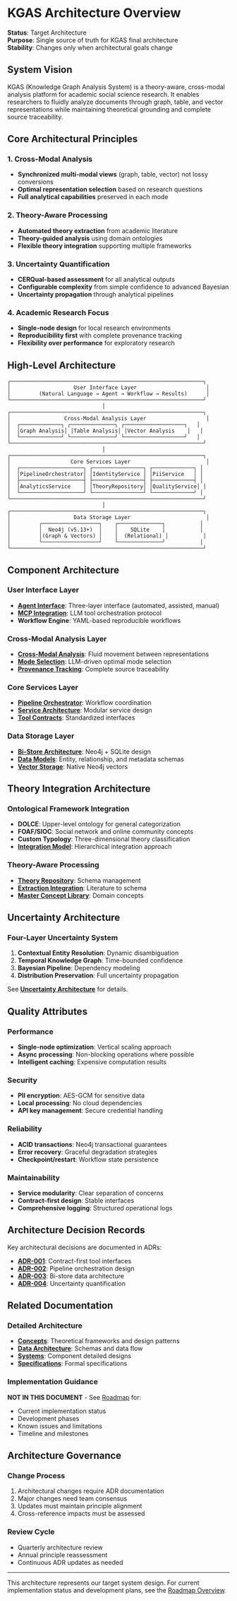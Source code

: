 # KGAS Architecture Overview

**Status**: Target Architecture  
**Purpose**: Single source of truth for KGAS final architecture  
**Stability**: Changes only when architectural goals change

## System Vision

KGAS (Knowledge Graph Analysis System) is a theory-aware, cross-modal analysis platform for academic social science research. It enables researchers to fluidly analyze documents through graph, table, and vector representations while maintaining theoretical grounding and complete source traceability.

## Core Architectural Principles

### 1. Cross-Modal Analysis
- **Synchronized multi-modal views** (graph, table, vector) not lossy conversions
- **Optimal representation selection** based on research questions
- **Full analytical capabilities** preserved in each mode

### 2. Theory-Aware Processing  
- **Automated theory extraction** from academic literature
- **Theory-guided analysis** using domain ontologies
- **Flexible theory integration** supporting multiple frameworks

### 3. Uncertainty Quantification
- **CERQual-based assessment** for all analytical outputs
- **Configurable complexity** from simple confidence to advanced Bayesian
- **Uncertainty propagation** through analytical pipelines

### 4. Academic Research Focus
- **Single-node design** for local research environments  
- **Reproducibility first** with complete provenance tracking
- **Flexibility over performance** for exploratory research

## High-Level Architecture

```
┌─────────────────────────────────────────────────────────────┐
│                    User Interface Layer                      │
│         (Natural Language → Agent → Workflow → Results)      │
└─────────────────────────────────────────────────────────────┘
                              │
┌─────────────────────────────────────────────────────────────┐
│                 Cross-Modal Analysis Layer                   │
│  ┌─────────────┐ ┌──────────────┐ ┌───────────────────┐   │
│  │Graph Analysis│ │Table Analysis│ │Vector Analysis    │   │
│  └─────────────┘ └──────────────┘ └───────────────────┘   │
└─────────────────────────────────────────────────────────────┘
                              │
┌─────────────────────────────────────────────────────────────┐
│                   Core Services Layer                        │
│  ┌────────────────────┐ ┌────────────────┐ ┌─────────────┐ │
│  │PipelineOrchestrator│ │IdentityService │ │PiiService   │ │
│  ├────────────────────┤ ├────────────────┤ ├─────────────┤ │
│  │AnalyticsService    │ │TheoryRepository│ │QualityService│ │
│  └────────────────────┘ └────────────────┘ └─────────────┘ │
└─────────────────────────────────────────────────────────────┘
                              │
┌─────────────────────────────────────────────────────────────┐
│                    Data Storage Layer                        │
│         ┌──────────────────┐    ┌──────────────┐           │
│         │  Neo4j (v5.13+)  │    │    SQLite    │           │
│         │(Graph & Vectors) │    │  (Relational) │           │
│         └──────────────────┘    └──────────────┘           │
└─────────────────────────────────────────────────────────────┘
```

## Component Architecture

### User Interface Layer
- **[Agent Interface](agent-interface.md)**: Three-layer interface (automated, assisted, manual)
- **[MCP Integration](systems/mcp-integration-architecture.md)**: LLM tool orchestration protocol
- **Workflow Engine**: YAML-based reproducible workflows

### Cross-Modal Analysis Layer
- **[Cross-Modal Analysis](cross-modal-analysis.md)**: Fluid movement between representations
- **[Mode Selection](concepts/cross-modal-philosophy.md)**: LLM-driven optimal mode selection
- **[Provenance Tracking](specifications/PROVENANCE.md)**: Complete source traceability

### Core Services Layer
- **[Pipeline Orchestrator](adrs/ADR-002-Pipeline-Orchestrator-Architecture.md)**: Workflow coordination
- **[Service Architecture](systems/)**:  Modular service design
- **[Tool Contracts](adrs/ADR-001-Phase-Interface-Design.md)**: Standardized interfaces

### Data Storage Layer
- **[Bi-Store Architecture](data/bi-store-justification.md)**: Neo4j + SQLite design
- **[Data Models](data/schemas.md)**: Entity, relationship, and metadata schemas
- **[Vector Storage](adrs/ADR-003-Vector-Store-Consolidation.md)**: Native Neo4j vectors

## Theory Integration Architecture

### Ontological Framework Integration
- **DOLCE**: Upper-level ontology for general categorization
- **FOAF/SIOC**: Social network and online community concepts
- **Custom Typology**: Three-dimensional theory classification
- **[Integration Model](concepts/theoretical-framework.md)**: Hierarchical integration approach

### Theory-Aware Processing
- **[Theory Repository](systems/theory-repository-abstraction.md)**: Schema management
- **[Extraction Integration](systems/theory-extraction-integration.md)**: Literature to schema
- **[Master Concept Library](concepts/master-concept-library.md)**: Domain concepts

## Uncertainty Architecture

### Four-Layer Uncertainty System
1. **Contextual Entity Resolution**: Dynamic disambiguation
2. **Temporal Knowledge Graph**: Time-bounded confidence
3. **Bayesian Pipeline**: Dependency modeling
4. **Distribution Preservation**: Full uncertainty propagation

See **[Uncertainty Architecture](concepts/uncertainty-architecture.md)** for details.

## Quality Attributes

### Performance
- **Single-node optimization**: Vertical scaling approach
- **Async processing**: Non-blocking operations where possible
- **Intelligent caching**: Expensive computation results

### Security  
- **PII encryption**: AES-GCM for sensitive data
- **Local processing**: No cloud dependencies
- **API key management**: Secure credential handling

### Reliability
- **ACID transactions**: Neo4j transactional guarantees
- **Error recovery**: Graceful degradation strategies
- **Checkpoint/restart**: Workflow state persistence

### Maintainability
- **Service modularity**: Clear separation of concerns
- **Contract-first design**: Stable interfaces
- **Comprehensive logging**: Structured operational logs

## Architecture Decision Records

Key architectural decisions are documented in ADRs:

- **[ADR-001](adrs/ADR-001-Phase-Interface-Design.md)**: Contract-first tool interfaces
- **[ADR-002](adrs/ADR-002-Pipeline-Orchestrator-Architecture.md)**: Pipeline orchestration design  
- **[ADR-003](adrs/ADR-003-Vector-Store-Consolidation.md)**: Bi-store data architecture
- **[ADR-004](adrs/ADR-004-Normative-Confidence-Score-Ontology.md)**: Uncertainty quantification

## Related Documentation

### Detailed Architecture
- **[Concepts](concepts/)**: Theoretical frameworks and design patterns
- **[Data Architecture](data/)**: Schemas and data flow
- **[Systems](systems/)**: Component detailed designs
- **[Specifications](specifications/)**: Formal specifications

### Implementation Guidance
**NOT IN THIS DOCUMENT** - See [Roadmap](../planning/roadmap.md) for:
- Current implementation status
- Development phases
- Known issues and limitations
- Timeline and milestones

## Architecture Governance

### Change Process
1. Architectural changes require ADR documentation
2. Major changes need team consensus
3. Updates must maintain principle alignment
4. Cross-reference impacts must be assessed

### Review Cycle
- Quarterly architecture review
- Annual principle reassessment
- Continuous ADR updates as needed

---

This architecture represents our target system design. For current implementation status and development plans, see the [Roadmap Overview](../planning/roadmap.md).